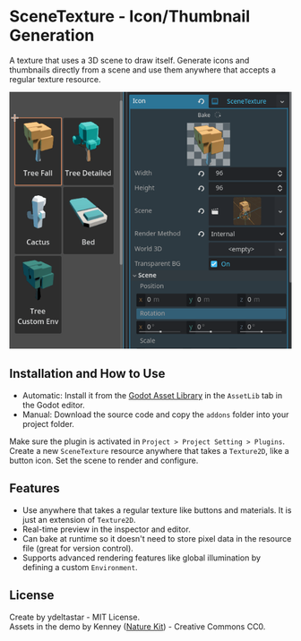 # SceneTexture - Icon/Thumbnail Generation

A texture that uses a 3D scene to draw itself. Generate icons and thumbnails directly from a scene and use them anywhere that accepts a regular texture resource.

![Use](docs/scene_texture_use.gif)
## Installation and How to Use

- Automatic: Install it from the [Godot Asset Library](https://godotengine.org/asset-library/asset/3506) in the `AssetLib` tab in the Godot editor.
- Manual: Download the source code and copy the `addons` folder into your project folder.

Make sure the plugin is activated in `Project > Project Setting > Plugins`.  
Create a new `SceneTexture` resource anywhere that takes a `Texture2D`, like a button icon. Set the scene to render and configure.

## Features

- Use anywhere that takes a regular texture like buttons and materials. It is just an extension of `Texture2D`.
- Real-time preview in the inspector and editor.
- Can bake at runtime so it doesn't need to store pixel data in the resource file (great for version control).
- Supports advanced rendering features like global illumination by defining a custom `Environment`.

## License

Create by ydeltastar - MIT License.  
Assets in the demo by Kenney ([Nature Kit](https://kenney.nl/assets/nature-kit)) - Creative Commons CC0.
